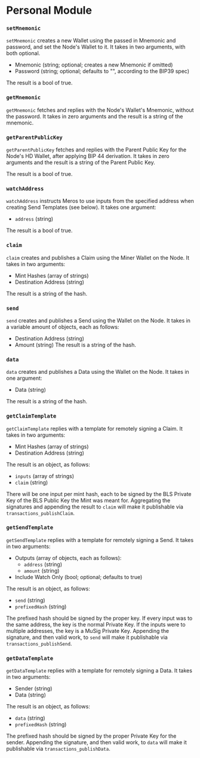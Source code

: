 # Personal Module

### `setMnemonic`

`setMnemonic` creates a new Wallet using the passed in Mnemonic and password, and set the Node's Wallet to it. It takes in two arguments, with both optional.
- Mnemonic (string; optional; creates a new Mnemonic if omitted)
- Password (string; optional; defaults to "", according to the BIP39 spec)

The result is a bool of true.

### `getMnemonic`

`getMnemonic` fetches and replies with the Node's Wallet's Mnemonic, without the password. It takes in zero arguments and the result is a string of the mnemonic.

### `getParentPublicKey`

`getParentPublicKey` fetches and replies with the Parent Public Key for the Node's HD Wallet, after applying BIP 44 derivation. It takes in zero arguments and the result is a string of the Parent Public Key.

The result is a bool of true.

### `watchAddress`

`watchAddress` instructs Meros to use inputs from the specified address when creating Send Templates (see below). It takes one argument:
- `address` (string)

The result is a bool of true.

### `claim`

`claim` creates and publishes a Claim using the Miner Wallet on the Node. It takes in two arguments:
- Mint Hashes (array of strings)
- Destination Address (string)

The result is a string of the hash.

### `send`

`send` creates and publishes a Send using the Wallet on the Node. It takes in a variable amount of objects, each as follows:
- Destination Address (string)
- Amount (string)
The result is a string of the hash.

### `data`

`data` creates and publishes a Data using the Wallet on the Node. It takes in one argument:
- Data (string)

The result is a string of the hash.

### `getClaimTemplate`

`getClaimTemplate` replies with a template for remotely signing a Claim. It takes in two arguments:
- Mint Hashes (array of strings)
- Destination Address (string)

The result is an object, as follows:
- `inputs` (array of strings)
- `claim` (string)

There will be one input per mint hash, each to be signed by the BLS Private Key of the BLS Public Key the Mint was meant for. Aggregating the signatures and appending the result to `claim` will make it publishable via `transactions_publishClaim`.

### `getSendTemplate`

`getSendTemplate` replies with a template for remotely signing a Send. It takes in two arguments:
- Outputs (array of objects, each as follows):
    - `address` (string)
    - `amount` (string)
- Include Watch Only (bool; optional; defaults to true)

The result is an object, as follows:
- `send`  (string)
- `prefixedHash` (string)

The prefixed hash should be signed by the proper key. If every input was to the same address, the key is the normal Private Key. If the inputs were to multiple addresses, the key is a MuSig Private Key. Appending the signature, and then valid work, to `send` will make it publishable via `transactions_publishSend`.

### `getDataTemplate`

`getDataTemplate` replies with a template for remotely signing a Data. It takes in two arguments:
- Sender (string)
- Data (string)

The result is an object, as follows:
- `data`  (string)
- `prefixedHash` (string)

The prefixed hash should be signed by the proper Private Key for the sender. Appending the signature, and then valid work, to `data` will make it publishable via `transactions_publishData`.

